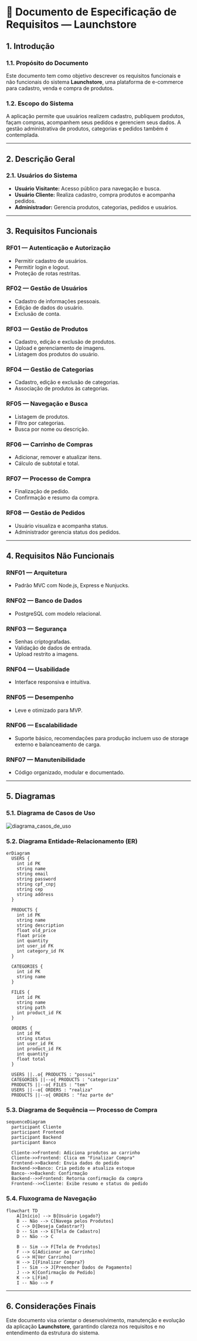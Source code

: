 # 📝 Documento de Especificação de Requisitos — Launchstore

## 1. Introdução

### 1.1. Propósito do Documento
Este documento tem como objetivo descrever os requisitos funcionais e não funcionais do sistema **Launchstore**, uma plataforma de e-commerce para cadastro, venda e compra de produtos.

### 1.2. Escopo do Sistema
A aplicação permite que usuários realizem cadastro, publiquem produtos, façam compras, acompanhem seus pedidos e gerenciem seus dados. A gestão administrativa de produtos, categorias e pedidos também é contemplada.

---

## 2. Descrição Geral

### 2.1. Usuários do Sistema
- **Usuário Visitante:** Acesso público para navegação e busca.
- **Usuário Cliente:** Realiza cadastro, compra produtos e acompanha pedidos.
- **Administrador:** Gerencia produtos, categorias, pedidos e usuários.

---

## 3. Requisitos Funcionais

### RF01 — Autenticação e Autorização
- Permitir cadastro de usuários.
- Permitir login e logout.
- Proteção de rotas restritas.

### RF02 — Gestão de Usuários
- Cadastro de informações pessoais.
- Edição de dados do usuário.
- Exclusão de conta.

### RF03 — Gestão de Produtos
- Cadastro, edição e exclusão de produtos.
- Upload e gerenciamento de imagens.
- Listagem dos produtos do usuário.

### RF04 — Gestão de Categorias
- Cadastro, edição e exclusão de categorias.
- Associação de produtos às categorias.

### RF05 — Navegação e Busca
- Listagem de produtos.
- Filtro por categorias.
- Busca por nome ou descrição.

### RF06 — Carrinho de Compras
- Adicionar, remover e atualizar itens.
- Cálculo de subtotal e total.

### RF07 — Processo de Compra
- Finalização de pedido.
- Confirmação e resumo da compra.

### RF08 — Gestão de Pedidos
- Usuário visualiza e acompanha status.
- Administrador gerencia status dos pedidos.

---

## 4. Requisitos Não Funcionais

### RNF01 — Arquitetura
- Padrão MVC com Node.js, Express e Nunjucks.

### RNF02 — Banco de Dados
- PostgreSQL com modelo relacional.

### RNF03 — Segurança
- Senhas criptografadas.
- Validação de dados de entrada.
- Upload restrito a imagens.

### RNF04 — Usabilidade
- Interface responsiva e intuitiva.

### RNF05 — Desempenho
- Leve e otimizado para MVP.

### RNF06 — Escalabilidade
- Suporte básico, recomendações para produção incluem uso de storage externo e balanceamento de carga.

### RNF07 — Manutenibilidade
- Código organizado, modular e documentado.

---

## 5. Diagramas

### 5.1. Diagrama de Casos de Uso

![diagrama_casos_de_uso](https://github.com/user-attachments/assets/b9210fc7-2204-4ffc-adad-3be6ce1d2032)


### 5.2. Diagrama Entidade-Relacionamento (ER)

```mermaid
erDiagram
  USERS {
    int id PK
    string name
    string email
    string password
    string cpf_cnpj
    string cep
    string address
  }

  PRODUCTS {
    int id PK
    string name
    string description
    float old_price
    float price
    int quantity
    int user_id FK
    int category_id FK
  }

  CATEGORIES {
    int id PK
    string name
  }

  FILES {
    int id PK
    string name
    string path
    int product_id FK
  }

  ORDERS {
    int id PK
    string status
    int user_id FK
    int product_id FK
    int quantity
    float total
  }

  USERS ||..o{ PRODUCTS : "possui"
  CATEGORIES ||--o{ PRODUCTS : "categoriza"
  PRODUCTS ||--o{ FILES : "tem"
  USERS ||--o{ ORDERS : "realiza"
  PRODUCTS ||--o{ ORDERS : "faz parte de"
```

### 5.3. Diagrama de Sequência — Processo de Compra

```mermaid
sequenceDiagram
  participant Cliente
  participant Frontend
  participant Backend
  participant Banco

  Cliente->>Frontend: Adiciona produtos ao carrinho
  Cliente->>Frontend: Clica em "Finalizar Compra"
  Frontend->>Backend: Envia dados do pedido
  Backend->>Banco: Cria pedido e atualiza estoque
  Banco-->>Backend: Confirmação
  Backend-->>Frontend: Retorna confirmação da compra
  Frontend-->>Cliente: Exibe resumo e status do pedido
```

### 5.4. Fluxograma de Navegação

```mermaid
flowchart TD
    A[Início] --> B{Usuário Logado?}
    B -- Não --> C[Navega pelos Produtos]
    C --> D{Deseja Cadastrar?}
    D -- Sim --> E[Tela de Cadastro]
    D -- Não --> C

    B -- Sim --> F[Tela de Produtos]
    F --> G[Adicionar ao Carrinho]
    G --> H[Ver Carrinho]
    H --> I{Finalizar Compra?}
    I -- Sim --> J[Preencher Dados de Pagamento]
    J --> K[Confirmação do Pedido]
    K --> L[Fim]
    I -- Não --> F
```

---

## 6. Considerações Finais

Este documento visa orientar o desenvolvimento, manutenção e evolução da aplicação **Launchstore**, garantindo clareza nos requisitos e no entendimento da estrutura do sistema.
